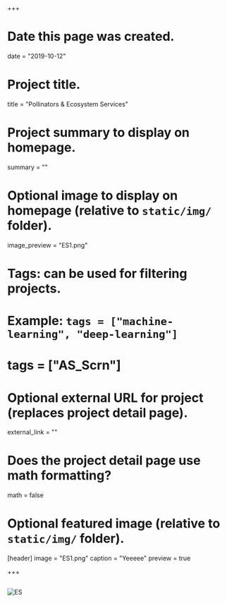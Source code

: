 +++
# Date this page was created.
date = "2019-10-12"

# Project title.
title = "Pollinators & Ecosystem Services"

# Project summary to display on homepage.
summary = ""

# Optional image to display on homepage (relative to `static/img/` folder).
image_preview = "ES1.png"

# Tags: can be used for filtering projects.
# Example: `tags = ["machine-learning", "deep-learning"]`
# tags = ["AS_Scrn"]

# Optional external URL for project (replaces project detail page).
external_link = ""

# Does the project detail page use math formatting?
math = false

# Optional featured image (relative to `static/img/` folder).
[header]
image = "ES1.png"
caption = "Yeeeee"
preview = true

+++
<div style="height: .5px"></div>

![ES](/img/ES1.png)

